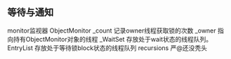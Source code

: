 


## 等待与通知
monitor监视器
ObjectMonitor
_count
记录owner线程获取锁的次数
_owner
指向持有ObjectMonitor对象的线程
_WaitSet
存放处于wait状态的线程队列。
EntryList
存放处于等待锁block状态的线程队列
recursions
严@还没秃头


